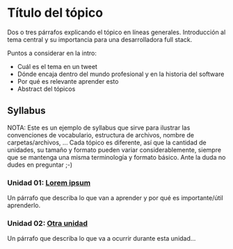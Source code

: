 # Título del tópico

Dos o tres párrafos explicando el tópico en líneas generales. Introducción al
tema central y su importancia para una desarrolladora full stack.

Puntos a considerar en la intro:

* Cuál es el tema en un tweet
* Dónde encaja dentro del mundo profesional y en la historia del software
* Por qué es relevante aprender esto
* Abstract del tópicos

## Syllabus

NOTA: Este es un ejemplo de syllabus que sirve para ilustrar las convenciones de
vocabulario, estructura de archivos, nombre de carpetas/archivos, ... Cada
tópico es diferente, así que la cantidad de unidades, su tamaño y formato pueden
variar considerablemente, siempre que se mantenga una misma terminología y
formato básico. Ante la duda no dudes en preguntar ;-)

### Unidad 01: [Lorem ipsum](01-lorem-ipsum)

Un párrafo que describa lo que van a aprender y por qué es importante/útil
aprenderlo.

### Unidad 02: [Otra unidad](02-another-unit)

Un párrafo que describa lo que va a ocurrir durante esta unidad...
